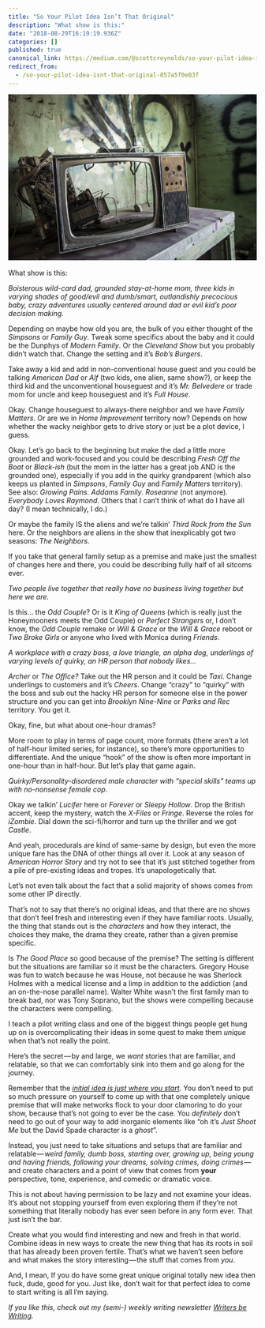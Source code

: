 ```yaml
---
title: "So Your Pilot Idea Isn’t That Original"
description: "What show is this:"
date: "2018-08-29T16:19:19.936Z"
categories: []
published: true
canonical_link: https://medium.com/@scottcreynolds/so-your-pilot-idea-isnt-that-original-857a5f0e03f
redirect_from:
  - /so-your-pilot-idea-isnt-that-original-857a5f0e03f
---
```


![“vintage TV on gray wooden table inside room” by [Tina Rataj-Berard](https://unsplash.com/@t_rat_max?utm_source=medium&utm_medium=referral) on [Unsplash](https://unsplash.com?utm_source=medium&utm_medium=referral)](./asset-1)

What show is this:

_Boisterous wild-card dad, grounded stay-at-home mom, three kids in varying shades of good/evil and dumb/smart, outlandishly precocious baby, crazy adventures usually centered around dad or evil kid’s poor decision making._

Depending on maybe how old you are, the bulk of you either thought of the _Simpsons_ or _Family Guy_. Tweak some specifics about the baby and it could be the Dunphys of _Modern Family_. Or the _Cleveland Show_ but you probably didn’t watch that. Change the setting and it’s _Bob’s Burgers_.

Take away a kid and add in non-conventional house guest and you could be talking _American Dad_ or _Alf_ (two kids, one alien, same show?), or keep the third kid and the unconventional houseguest and it’s _Mr. Belvedere_ or trade mom for uncle and keep houseguest and it’s _Full House_.

Okay. Change houseguest to always-there neighbor and we have _Family Matters_. Or are we in _Home Improvement_ territory now? Depends on how whether the wacky neighbor gets to drive story or just be a plot device, I guess.



Okay. Let’s go back to the beginning but make the dad a little more grounded and work-focused and you could be describing _Fresh Off the Boat_ or _Black-ish_ (but the mom in the latter has a great job AND is the grounded one), especially if you add in the quirky grandparent (which also keeps us planted in _Simpsons_, _Family Guy_ and _Family Matters_ territory). See also: _Growing Pains_. _Addams Family_. _Roseanne_ (not anymore). _Everybody Loves Raymond_. Others that I can’t think of what do I have all day? (I mean technically, I do.)

Or maybe the family IS the aliens and we’re talkin’ _Third Rock from the Sun_ here. Or the neighbors are aliens in the show that inexplicably got two seasons: _The_ _Neighbors_.

If you take that general family setup as a premise and make just the smallest of changes here and there, you could be describing fully half of all sitcoms ever.

_Two people live together that really have no business living together but here we are._

Is this… the _Odd Couple_? Or is it _King of Queens_ (which is really just the Honeymooners meets the Odd Couple) or _Perfect Strangers_ or, I don’t know, the _Odd Couple_ remake or _Will & Grace_ or the _Will & Grace_ reboot or _Two Broke Girls_ or anyone who lived with Monica during _Friends_.

_A workplace with a crazy boss, a love triangle, an alpha dog, underlings of varying levels of quirky, an HR person that nobody likes…_

_Archer_ or _The Office?_ Take out the HR person and it could be _Taxi_. Change underlings to customers and it’s _Cheers_. Change “crazy” to “quirky” with the boss and sub out the hacky HR person for someone else in the power structure and you can get into _Brooklyn Nine-Nine_ or _Parks and Rec_ territory. You get it.

Okay, fine, but what about one-hour dramas?

More room to play in terms of page count, more formats (there aren’t a lot of half-hour limited series, for instance), so there’s more opportunities to differentiate. And the unique “hook” of the show is often more important in one-hour than in half-hour. But let’s play that game again.

_Quirky/Personality-disordered male character with “special skills” teams up with no-nonsense female cop._

Okay we talkin’ _Lucifer_ here or _Forever_ or _Sleepy Hollow_. Drop the British accent, keep the mystery, watch the _X-Files_ or _Fringe_. Reverse the roles for _iZombie_. Dial down the sci-fi/horror and turn up the thriller and we got _Castle_.



And yeah, procedurals are kind of same-same by design, but even the more unique fare has the DNA of other things all over it. Look at any season of _American Horror Story_ and try not to see that it’s just stitched together from a pile of pre-existing ideas and tropes. It’s unapologetically that.

Let’s not even talk about the fact that a solid majority of shows comes from some other IP directly.

That’s not to say that there’s no original ideas, and that there are no shows that don’t feel fresh and interesting even if they have familiar roots. Usually, the thing that stands out is the _characters_ and how they interact, the choices they make, the drama they create, rather than a given premise specific.

Is _The Good Place_ so good because of the premise? The setting is different but the situations are familiar so it must be the characters. Gregory House was fun to watch because he was House, not because he was Sherlock Holmes with a medical license and a limp in addition to the addiction (and an on-the-nose parallel name). Walter White wasn’t the first family man to break bad, nor was Tony Soprano, but the shows were compelling because the characters were compelling.

I teach a pilot writing class and one of the biggest things people get hung up on is overcomplicating their ideas in some quest to make them _unique_ when that’s not really the point.

Here’s the secret — by and large, we _want_ stories that are familiar, and relatable, so that we can comfortably sink into them and go along for the journey.

Remember that the [_initial idea is just where you start_](https://medium.com/writers-be-writing/idealizing-your-ideas-keeps-you-from-realizing-them-ff4a4103150d). You don’t need to put so much pressure on yourself to come up with that one completely unique premise that will make networks flock to your door clamoring to do your show, because that’s not going to ever be the case. You _definitely_ don’t need to go out of your way to add inorganic elements like “oh it’s _Just Shoot Me_ but the David Spade character is a _ghost_”.

Instead, you just need to take situations and setups that are familiar and relatable — _weird family, dumb boss, starting over, growing up, being young and having friends, following your dreams, solving crimes, doing crimes_ — and create characters and a point of view that comes from **your** perspective, tone, experience, and comedic or dramatic voice.

This is not about having permission to be lazy and not examine your ideas. It’s about not stopping yourself from even exploring them if they’re not something that literally nobody has ever seen before in any form ever. That just isn’t the bar.

Create what you would find interesting and new and fresh in that world. Combine ideas in new ways to create the new thing that has its roots in soil that has already been proven fertile. That’s what we haven’t seen before and what makes the story interesting — the stuff that comes from _you_.

And, I mean, If you do have some great unique original totally new idea then fuck, dude, good for you. Just like, don’t wait for that perfect idea to come to start writing is all I’m saying.

_If you like this, check out my (semi-) weekly writing newsletter_ [_Writers be Writing_](https://tinyletter.com/scottcreynolds)_._
